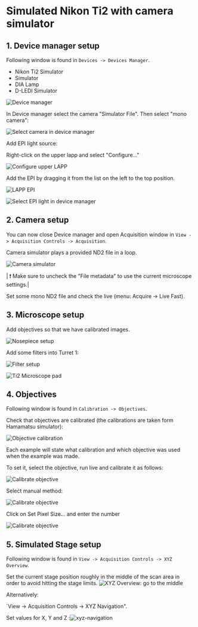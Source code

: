 # Simulated Nikon Ti2 with camera simulator

## 1. Device manager setup

Following window is found in `Devices -> Devices Manager`.

- Nikon Ti2 Simulator
- Simulator 
- DIA Lamp
- D-LEDI Simulator

![Device manager](images/dm_ti2_microscope_with_camera.png)

In Device manager select the camera "Simulator File". Then select "mono camera":

![Select camera in device manager](images/dm_add_camera.png)

Add EPI light source:

Right-click on the upper lapp and select "Configure..."

![Configure upper LAPP](images/dm_ti2_microscope_lapp_upper.png)

Add the EPI by dragging it from the list on the left to the top position.

![LAPP EPI](images/dm_ti2_microscope_lapp_epi.png)

![Select EPI light in device manager](images/dm_add_dledi.png)

## 2. Camera setup

You can now close Device manager and open Acquisition window in `View -> Acquisition Controls -> Acquisition`.

Camera simulator plays a provided ND2 file in a loop.

![Camera simulator](images/camera_simulator_settings.png)

| :exclamation: Make sure to uncheck the "File metadata" to use the current microscope settings.|

Set some mono ND2 file and check the live (menu: Acquire -> Live Fast).

## 3. Microscope setup

Add objectives so that we have calibrated images.

![Nosepiece setup](images/Setup_nosepiece.png)

Add some filters into Turret 1:

![Filter setup](images/Setup_filters.png)

![Ti2 Microscope pad](images/Ti2_pad.png)

## 4. Objectives

Following window is found in `Calibration -> Objectives`.

Check that objectives are calibrated (the calibrations are taken form Hamamatsu simulator):

![Objective calibration](images/Objectives.png)

Each example will state what calibration and which objective was used when the example was made.

To set it, select the objective, run live and calibrate it as follows:

![Calibrate objective](images/Calibrate_live_1.png)

Select manual method:

![Calibrate objective](images/Calibrate_live_2.png)

Click on Set Pixel Size... and enter the number

![Calibrate objective](images/Calibrate_live_3.png)

## 5. Simulated Stage setup                                                        

Following window is found in `View -> Acquisition Controls -> XYZ Overview`.

Set the current stage position roughly in the middle of the scan area in order to avoid hitting the stage limits.
![XYZ Overview: go to the middle](images/xyz_overview.png)

Alternatively:

`View -> Acquisition Controls -> XYZ Navigation".

Set values for X, Y and Z :![xyz-navigation](https://github.com/user-attachments/assets/28a99903-bfa3-4a79-a47d-d772d6bb8759)




